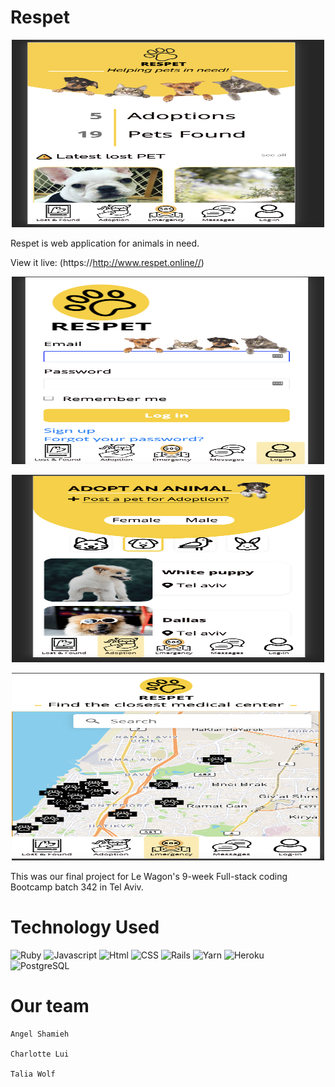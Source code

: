 # Respet

<p align="center">
    <img src="./app/assets/images/1.png" width="500" height="300" alt="landing page" />
</p>

Respet is web application for animals in need.

View it live: (https://http://www.respet.online//)

<p align="center">
 <img src="./app/assets/images/2.png" width="500" height="300" alt="landing page" />
</p>

<p align="center">
  <img src="./app/assets/images/3.png" width="500" height="300" alt="landing page" />
</p>

<p align="center">
<img src="./app/assets/images/4.png" width="500" height="300" alt="landing page" /></p>

This was our final project for Le Wagon's 9-week Full-stack coding Bootcamp batch 342 in Tel Aviv.


# Technology Used
![Ruby](https://img.shields.io/badge/Ruby-language-blue.svg)
![Javascript](https://img.shields.io/badge/Javascript-language-blue.svg)
![Html](https://img.shields.io/badge/HTML-language-blue.svg)
![CSS](https://img.shields.io/badge/CSS-language-blue.svg)
![Rails](https://img.shields.io/badge/Rails-framework-red.svg)
![Yarn](https://img.shields.io/badge/Yarn-package%20manager-red.svg)
![Heroku](https://img.shields.io/badge/Heroku-host-green.svg)
![PostgreSQL](https://img.shields.io/badge/PostgreSQL-database-yellow.svg)

# Our team
    Angel Shamieh

    Charlotte Lui

    Talia Wolf

